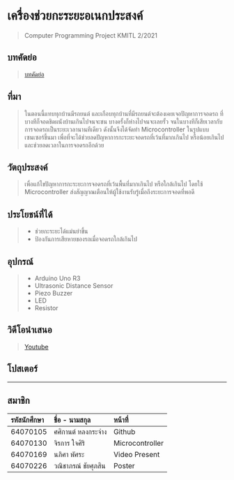 # เครื่องช่วยกะระยะอเนกประสงค์
> Computer Programming Project KMITL 2/2021
## บทคัดย่อ
> [บทคัดย่อ](https://docs.google.com/document/d/17J81PzNC73sh5suXLBtD6l07UebqFtdid0rZNNKPCx4/edit?usp=sharing)
## ที่มา
> ในตอนนี้แทบทุกบ้านมีรถยนต์ และเกือบทุกบ้านที่มีรถยนต์จะต้องเคยเจอปัญหาการจอดรถ ที่บางทีก็จอดชิดผนังบ้านเกินไปจนจะชน บางครั้งก็ห่างไปจนจะเลยรั้ว จนในบางทีก็เสียเวลากับการจอดรถเป็นระยะเวลานานทีเดียว ดังนั้นจึงได้จัดทำ Microcontroller ในรูปแบบเซนเซอร์ขึ้นมา เพื่อที่จะได้ช่วยลดปัญหาการกะระยะจอดรถที่เว้นที่มากเกินไป หรือน้อยเกินไป และช่วยลดเวลาในการจอดรถอีกด้วย
## วัตถุประสงค์
> เพื่อแก้ไขปัญหาการกะระยะการจอดรถที่เว้นพื้นที่มากเกินไป หรือใกล้เกินไป โดยใช้ Microcontroller ส่งสัญญาณเตือนให้ผู้ใช้งานรับรู้เมื่อถึงระยะการจอดที่พอดี
## ประโยชน์ที่ได้
> * ช่วยกะระยะได้แม่นยำขึ้น
> * ป้องกันการเสียหายของรถเมื่อจอดรถใกล้เกินไป
## อุปกรณ์
> * Arduino Uno R3
> * Ultrasonic Distance Sensor
> * Piezo Buzzer
> * LED
> * Resistor
## วิดีโอนำเสนอ
> [Youtube](https://youtu.be/whS6yeSOAUE)
## โปสเตอร์
> 
---
สมาชิก
---

| รหัสนักศึกษา | ชื่อ - นามสกุล |  หน้าที่ |
| :-------- | :-------- | :--------- |
|   64070105   |   ศศิกานต์ หลงกระจ่าง   |    Github   |
|   64070130   |   จิรการ ใจศิริ   |    Microcontroller   |
|   64070169   |   นภิศา พัศระ   |    Video Present   |
|   64070226   |   วณิชาภรณ์ ชัยศุภสิน   |    Poster   |


